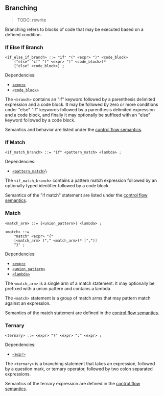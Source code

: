 ## Branching

> TODO: rewrite

Branching refers to blocks of code that may be executed based on a defined condition.

### If Else If Branch

```ebnf
<if_else_if_branch> ::= "if" "(" <expr> ")" <code_block>
    ("else" "if" "(" <expr> ")" <code_block>)*
    ["else" <code_block>] ;
```

Dependencies:

- [`<expr>`](../expressions.md)
- [`<code_block>`](./code-block.md)

The `<branch>` contains an "if" keyword followed by a parenthesis delimited expression and a code
block. It may be followed by zero or more conditions under "else" "if" keywords followed by a
parenthesis delimited expression and a code block, and finally it may optionally be suffixed with an
"else" keyword followed by a code block.

Semantics and behavior are listed under the
[control flow semantics](../../semantics/control-flow.md).

### If Match

```ebnf
<if_match_branch> ::= "if" <pattern_match> <lambda> ;
```

Dependencies:

- [`<pattern_match>`](../type-system/sum-types.md#pattern-match)\

The `<if_match_branch>` contains a pattern match expression followed by an optionally typed
identifier followed by a code block.

Semantics of the "if match" statement are listed under the
[control flow semantics](../../semantics/control-flow.md).

### Match

```ebnf
<match_arm> ::= [<union_pattern>] <lambda> ;

<match> ::=
    "match" <expr> "{"
    [<match_arm> ("," <match_arm>)* [","]]
    "}" ;
```

Dependencies:

- [`<expr>`](../expressions.md)
- [`<union_pattern>`](../type-system/sum-types.md#union-pattern)
- [`<lambda>`](../functions.md)

The `<match_arm>` is a single arm of a match statement. It may optionally be prefixed with a union
pattern and contains a lambda.

The `<match>` statement is a group of match arms that may pattern match against an expression.

Semantics of the match statement are defined in the
[control flow semantics](../../semantics/control-flow.md).

### Ternary

```ebnf
<ternary> ::= <expr> "?" <expr> ":" <expr> ;
```

Dependencies:

- [`<expr>`](../expressions.md)

The `<ternary>` is a branching statement that takes an expression, followed by a question mark, or
ternary operator, followed by two colon separated expressions.

Semantics of the ternary expression are defined in the
[control flow semantics](../../semantics/control-flow.md).
